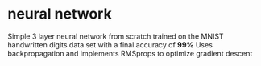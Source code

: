 # neural network


Simple 3 layer neural network from scratch trained on the MNIST handwritten digits data set with a final accuracy of **99%**
Uses backpropagation and implements RMSprops to optimize gradient descent

